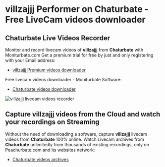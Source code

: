 # villzajjj Performer on Chaturbate - Free LiveCam videos downloader

## Chaturbate Live Videos Recorder

Monitor and record livecam videos of **villzajjj** from **Chaturbate** with Moniturbate.com
Get a premium trial for free by just and only registering with your Email address:
* [villzajjj Premium videos downloader](https://moniturbate.com/request-demo-licence-key.html)

Free livecam videos downloader - Moniturbate Software:
* [Chaturbate videos downloader](https://moniturbate.com/moniturbate-download-software.html)

![villzajjj livecam videos recorder](https://peachurnet.com/templates/moniturbate-software.png)


## Capture villzajjj videos from the Cloud and watch your recordings on Streaming

Without the need of downloading a software, capture **villzajjj** livecam videos from **Chaturbate** 100% online.
Watch Livecam archives from **Chaturbate** unlimitedly from thousands of existing recordings, only on Peachurbate.com and its websites network:
* [Chaturbate videos archives](https://peachurnet.com/)
